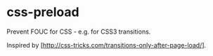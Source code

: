css-preload
=======================

Prevent FOUC for CSS - e.g. for CSS3 transitions.

Inspired by [http://css-tricks.com/transitions-only-after-page-load/].

